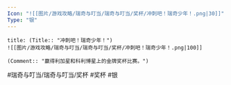 ```yaml
---
Icon: "![[图片/游戏攻略/瑞奇与叮当/瑞奇与叮当/奖杯/冲刺吧！瑞奇少年！.png|30]]"
Type: "银"
---
```

```ad-common-silver-trophy
title: (Title:: "冲刺吧！瑞奇少年！")
![[图片/游戏攻略/瑞奇与叮当/瑞奇与叮当/奖杯/冲刺吧！瑞奇少年！.png|100]]

(Comment:: "赢得利加星和科利博星上的金牌奖杯比赛。")
```

#瑞奇与叮当/瑞奇与叮当/奖杯 #奖杯 #银
